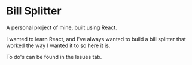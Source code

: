 # Bill Splitter

A personal project of mine, built using React.

I wanted to learn React, and I've always wanted to build a bill splitter that worked the way I wanted it to so here it is.

To do's can be found in the Issues tab.
